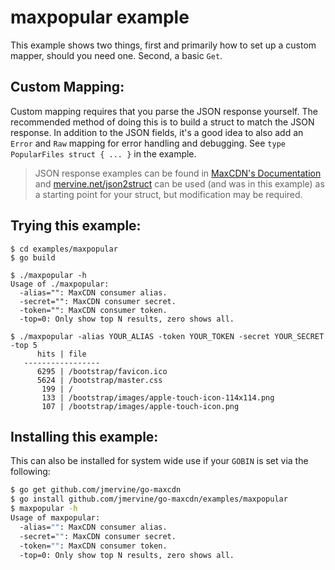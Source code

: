 maxpopular example
==================

This example shows two things, first and primarily how to set up a custom mapper, should you need one. Second, a basic `Get`.


Custom Mapping:
---------------

Custom mapping requires that you parse the JSON response yourself. The recommended method of doing this is to build a struct to match the JSON response. In addition to the JSON fields, it's a good idea to also add an `Error` and `Raw` mapping for error handling and debugging. See `type PopularFiles struct { ... }` in the example.

> JSON response examples can be found in [MaxCDN's Documentation](http://docs.maxcdn.com/) and [mervine.net/json2struct](http://mervine.net/json2struct) can be used (and was in this example) as a starting point for your struct, but modification may be required.


Trying this example:
--------------------

```
$ cd examples/maxpopular
$ go build

$ ./maxpopular -h
Usage of ./maxpopular:
  -alias="": MaxCDN consumer alias.
  -secret="": MaxCDN consumer secret.
  -token="": MaxCDN consumer token.
  -top=0: Only show top N results, zero shows all.

$ ./maxpopular -alias YOUR_ALIAS -token YOUR_TOKEN -secret YOUR_SECRET -top 5
      hits | file
   -----------------
      6295 | /bootstrap/favicon.ico
      5624 | /bootstrap/master.css
       199 | /
       133 | /bootstrap/images/apple-touch-icon-114x114.png
       107 | /bootstrap/images/apple-touch-icon.png

```

Installing this example:
------------------------

This can also be installed for system wide use if your `GOBIN` is set via the following:

```bash
$ go get github.com/jmervine/go-maxcdn
$ go install github.com/jmervine/go-maxcdn/examples/maxpopular
$ maxpopular -h
Usage of maxpopular:
  -alias="": MaxCDN consumer alias.
  -secret="": MaxCDN consumer secret.
  -token="": MaxCDN consumer token.
  -top=0: Only show top N results, zero shows all.
```

